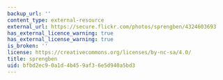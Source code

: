 ```yaml
---
backup_url: ''
content_type: external-resource
external_url: https://secure.flickr.com/photos/sprengben/4324603693
has_external_licence_warning: true
has_external_license_warning: true
is_broken: ''
license: https://creativecommons.org/licenses/by-nc-sa/4.0/
title: sprengben
uid: bfbd2ec9-0a1d-4b45-9af3-6e5d940a5bd3
---
```

